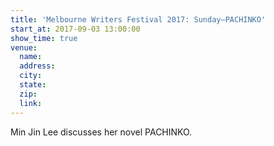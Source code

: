 ```yaml
---
title: 'Melbourne Writers Festival 2017: Sunday—PACHINKO'
start_at: 2017-09-03 13:00:00
show_time: true
venue:
  name:
  address:
  city:
  state:
  zip:
  link:
---
```



Min Jin Lee discusses her novel PACHINKO.